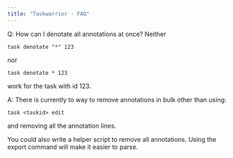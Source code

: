 ```yaml
---
title: "Taskwarrior - FAQ"
---
```


Q: How can I denotate all annotations at once?
Neither
```
task denotate "*" 123
```
nor
```
task denotate * 123
```
work for the task with id 123.

A: There is currently to way to remove annotations in bulk other than using:

```
task <taskid> edit
```
and removing all the annotation lines.

You could also write a helper script to remove all annotations.
Using the export command will make it easier to parse.
